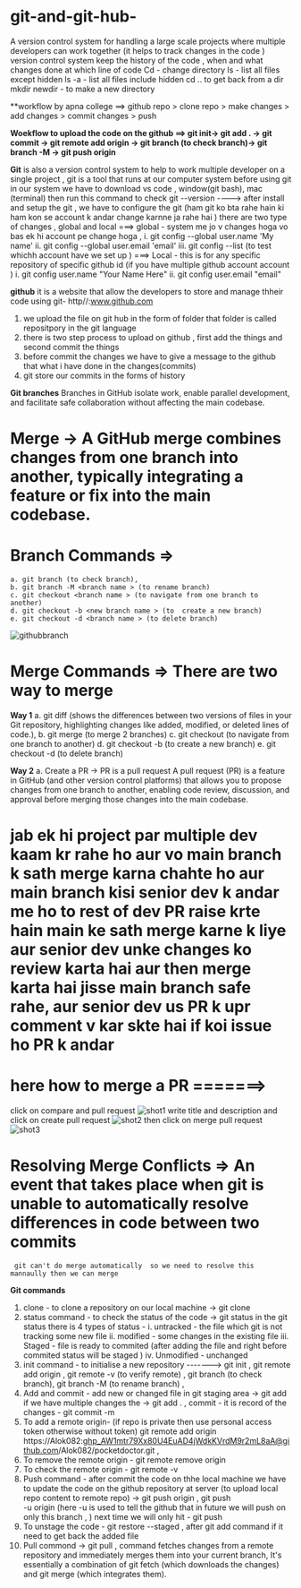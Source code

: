 # git-and-git-hub-
A version  control system for handling a large scale projects where multiple developers can work together  (it helps to  track changes in the code )
version control system keep the history of the code , when and what changes done at which line  of code 
Cd - change directory 
ls - list all files except hidden 
ls -a - list all files include hidden 
cd .. to get back from a dir 
mkdir newdir - to make a new directory

**workflow by apna college ==> github repo > clone repo > make changes > add changes > commit changes > push 

**Woekflow to upload the code on the github ==> git init-> git add . -> git commit -> git remote add origin <link> -> git branch (to check branch)-> git branch -M <branch name > -> git push origin <branch name>**

**Git** is also a version control system to help to work multiple developer on a single project , git is a tool that runs at our computer system 
before using git in our system we have to download vs code , window(git bash), mac (terminal) then run this command to check git --version
----> after install and setup the git , we have to configure the git (ham git ko bta rahe hain ki ham kon se account k  andar change karnne ja rahe hai )
there are two type of changes , global and local 
 ===> global - system me jo v changes hoga vo bas ek hi account pe change hoga , 
 i. git config --global user.name 'My name'
 ii. git config --global user.email 'email'
 iii. git config --list  (to test whichh account have we set up )
 ===> Local - this is for any specific repository of specific github  id (if you have multiple github account account )
 i. git config user.name "Your Name Here"
 ii. git config user.email "email"
 
**github**  it is a website that allow the developers to store and manage thheir code using git- http//:www.github.com
 1. we upload the file on git hub in  the  form of folder that folder is called repositpory in the git language
 2. there is two step process to upload on github , first add the things and second commit the things
 3. before commit the changes we have to give a message to the github that what i have done in the changes(commits)
 4. git store  our commits in the forms of history

**Git branches**  Branches in GitHub isolate work, enable parallel development, and facilitate safe collaboration without affecting the main codebase.
  # Merge -> A GitHub merge combines changes from one branch into another, typically integrating a feature or fix into the main codebase.
  # Branch Commands => 
    a. git branch (to check branch),
    b. git branch -M <branch name > (to rename branch) 
    c. git checkout <branch name > (to navigate from one branch to another)
    d. git checkout -b <new branch name > (to  create a new branch)
    e. git checkout -d <branch name > (to delete branch)

![githubbranch](./githubbranch.png)

  # Merge Commands => There are two way to merge 
   **Way 1** 
    a. git diff <branch name >(shows the differences between two versions of files in your Git repository, highlighting changes like added, modified, or deleted lines of code.),
    b. git merge <branch name > (to merge 2 branches) 
    c. git checkout <branch name > (to navigate from one branch to another)
    d. git checkout -b <new branch name > (to  create a new branch)
    e. git checkout -d <branch name > (to delete branch)

   **Way 2** 
    a. Create a PR -> PR is a pull  request 
       A pull request (PR) is a feature in GitHub (and other version control platforms) that allows you to propose changes from one branch to another, enabling code review, discussion, and approval before merging 
        those changes into the main codebase.
  #  jab ek hi project par multiple dev kaam kr rahe ho aur vo main branch k sath merge karna chahte ho aur main branch kisi senior dev k andar me ho to rest of dev PR raise krte hain main ke sath merge karne k liye aur senior dev unke changes ko review karta hai aur then merge  karta hai jisse main branch safe rahe, aur senior dev us PR k upr comment v kar skte hai if koi issue ho PR k andar 

  #  here how to merge a PR =======>
  click on compare and pull  request 
  ![shot1](./shot1.png)
  write title and description and click on create pull request 
  ![shot2](./shot2.png)
  then click on merge pull request 
  ![shot3](./shot3.png)

  # Resolving Merge Conflicts  => An event that takes place when git is unable to automatically resolve differences in code between two commits
     git can't do merge automatically  so we need to resolve this mannaully then we can merge 
     
  

 


**Git commands**
  1. clone - to clone a repository on our local machine -> git clone <URL>
  2. status command - to check the status of the code -> git status
      in the git status there is 4 types of status -
     i. untracked - the file which git is not tracking some new file 
     ii. modified - some changes  in the existing file
     iii. Staged - file is ready to commited (after adding the file and right before commited status will  be staged )
     iv. Unmodified - unchanged
  3. init command - to initialise a new repository -------> git init , git remote add origin <link> , git remote -v (to verify remote) , git branch (to check branch), git branch -M <branch name > (to rename branch) , 
  4. Add and commit - add new or changed file in git staging area -> git add <file name> if we have multiple changes the -> git add . , commit - it is record of the changes - git commit -m <some message>
  5. To add a remote origin- (if repo is private then use personal access token otherwise without token) git remote add origin 
              https://Alok082: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@github.com/Alok082/pocketdoctor.git ,
  6. To remove the remote origin - git remote remove origin
  7. To check the remote origin - git remote -v  
  8. Push command - after commit the code on thhe local machine we have to update the code on the github repository at server (to upload local repo content to remote repo) -> git push origin <branch name> ,  git push  
        -u origin <branch name> (here -u is used to tell the github that in future we will push on only this branch , ) next time we will only hit - git push
  9. To unstage the code - git restore --staged <file> , after git add command if it need to get back the added file
  10. Pull commond -> git pull , command fetches changes from a remote repository and immediately merges them into your current branch, It's essentially a combination of git fetch (which downloads the changes) and git 
       merge (which integrates them).

     

 
  
  
     
     
